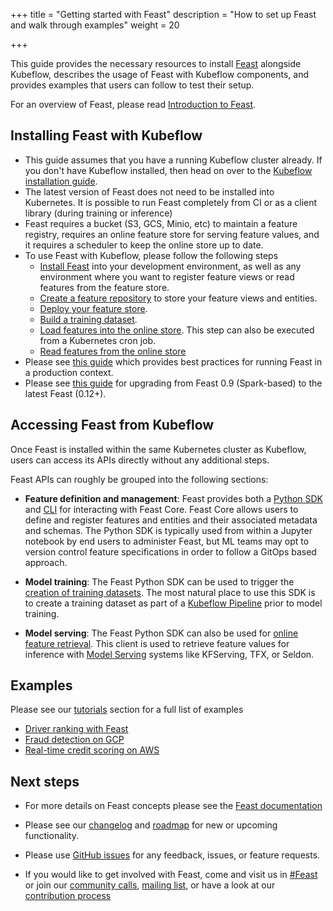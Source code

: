 +++
title = "Getting started with Feast"
description = "How to set up Feast and walk through examples"
weight = 20
                    
+++

This guide provides the necessary resources to install [Feast](http://feast.dev/) alongside Kubeflow, describes the usage of Feast with Kubeflow components, and provides examples that users can follow to test their setup.

For an overview of Feast, please read [Introduction to Feast](/docs/external-add-ons/feature-store/overview/).

## Installing Feast with Kubeflow

* This guide assumes that you have a running Kubeflow cluster already. If you don't have Kubeflow installed, then head on over to the [Kubeflow installation guide](/docs/started/getting-started/).
* The latest version of Feast does not need to be installed into Kubernetes. It is possible to run Feast completely from CI or as a client library (during training or inference)
* Feast requires a bucket (S3, GCS, Minio, etc) to maintain a feature registry, requires an online feature store for serving feature values, and it requires a scheduler to keep the online store up to date.
* To use Feast with Kubeflow, please follow the following steps
  * [Install Feast](https://docs.feast.dev/how-to-guides/feast-gcp-aws/install-feast) into your development environment, as well as any environment where you want to register feature views or read features from the feature store.
  * [Create a feature repository](https://docs.feast.dev/how-to-guides/feast-gcp-aws/create-a-feature-repository) to store your feature views and entities. 
  * [Deploy your feature store](https://docs.feast.dev/how-to-guides/feast-gcp-aws/deploy-a-feature-store). 
  * [Build a training dataset](https://docs.feast.dev/how-to-guides/feast-gcp-aws/build-a-training-dataset).
  * [Load features into the online store](https://docs.feast.dev/how-to-guides/feast-gcp-aws/load-data-into-the-online-store). This step can also be executed from a Kubernetes cron job.
  * [Read features from the online store](https://docs.feast.dev/how-to-guides/feast-gcp-aws/read-features-from-the-online-store)
* Please see [this guide](https://docs.feast.dev/how-to-guides/running-feast-in-production) which provides best practices for running Feast in a production context.
* Please see [this guide](https://docs.google.com/document/u/1/d/1AOsr_baczuARjCpmZgVd8mCqTF4AZ49OEyU4Cn-uTT0/edit) for upgrading from Feast 0.9 (Spark-based) to the latest Feast (0.12+).

## Accessing Feast from Kubeflow

Once Feast is installed within the same Kubernetes cluster as Kubeflow, users can access its APIs directly without any additional steps.

Feast APIs can roughly be grouped into the following sections:
* __Feature definition and management__: Feast provides both a [Python SDK](https://docs.feast.dev/getting-started/quickstart) and [CLI](https://docs.feast.dev/reference/feast-cli-commands) for interacting with Feast Core. Feast Core allows users to define and register features and entities and their associated metadata and schemas. The Python SDK is typically used from within a Jupyter notebook by end users to administer Feast, but ML teams may opt to version control feature specifications in order to follow a GitOps based approach.

* __Model training__: The Feast Python SDK can be used to trigger the [creation of training datasets](https://docs.feast.dev/how-to-guides/feast-gcp-aws/build-a-training-dataset). The most natural place to use this SDK is to create a training dataset as part of a [Kubeflow Pipeline](/docs/components/pipelines/overview/pipelines-overview) prior to model training.

* __Model serving__: The Feast Python SDK can also be used for [online feature retrieval](https://docs.feast.dev/how-to-guides/feast-gcp-aws/read-features-from-the-online-store). This client is used to retrieve feature values for inference with [Model Serving](/docs/components/pipelines/overview/pipelines-overview) systems like KFServing, TFX, or Seldon.

## Examples

Please see our [tutorials](https://docs.feast.dev/tutorials/tutorials-overview) section for a full list of examples
* [Driver ranking with Feast](https://docs.feast.dev/tutorials/driver-ranking-with-feast)
* [Fraud detection on GCP](https://docs.feast.dev/tutorials/fraud-detection)
* [Real-time credit scoring on AWS](https://docs.feast.dev/tutorials/real-time-credit-scoring-on-aws)

## Next steps

* For more details on Feast concepts please see the [Feast documentation](https://docs.feast.dev/)

* Please see our [changelog](https://github.com/feast-dev/feast/blob/master/CHANGELOG.md) and [roadmap](https://docs.feast.dev/roadmap) for new or upcoming functionality.

* Please use [GitHub issues](https://github.com/feast-dev/feast/issues) for any feedback, issues, or feature requests.

* If you would like to get involved with Feast, come and visit us in [#Feast](https://slack.feast.dev) or join our [community calls](https://docs.feast.dev/community), [mailing list](https://docs.feast.dev/community), or have a look at our [contribution process](https://docs.feast.dev/project/contributing) 

